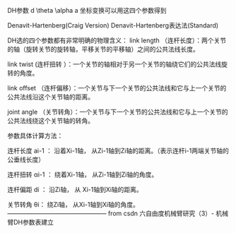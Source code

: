 
DH参数
d \theta \alpha a
坐标变换可以用这四个参数得到

Denavit-Hartenberg(Craig Version)
Denavit-Hartenberg表达法(Standard)

DH选的四个参数都有非常明确的物理含义：
link length （连杆长度）：两个关节的轴（旋转关节的旋转轴，平移关节的平移轴）之间的公共法线长度。

link twist (连杆扭转 ）：一个关节的轴相对于另一个关节的轴绕它们的公共法线旋转的角度。

link offset （连杆偏移）：一个关节与下一个关节的公共法线和它与上一个关节的公共法线沿这个关节轴的距离。

joint angle （关节转角）：一个关节与下一个关节的公共法线和它与上一个关节的公共法线绕这个关节轴的转角。

参数具体计算方法：

连杆长度 ai-1 ： 沿着Xi-1轴， 从Zi-1轴到Zi轴的距离。（表示连杆i-1两端关节轴的公垂线长度）

连杆扭转 αi-1 ： 绕着Xi-1轴， 从Zi-1轴到Zi轴的角度。

连杆偏距 di ： 沿Zi轴， 从 Xi-1轴到Xi轴的距离。

关节转角 θi： 绕Zi轴， 从Xi-1轴到Xi轴的角度。
————————————————
from csdn 六自由度机械臂研究（3）- 机械臂DH参数表建立

